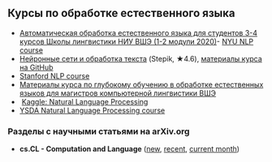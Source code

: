 ## Курсы по обработке естественного языка
- [Автоматическая обработка естественного языка для студентов 3-4 курсов Школы лингвистики НИУ ВШЭ (1-2 модули 2020)](https://github.com/named-entity/hse-nlp)- [NYU NLP course](http://www.cs.nyu.edu/courses/spring12/CSCI-GA.2590-001/)  
- [Нейронные сети и обработка текста](https://stepik.org/course/54098)  (Stepik, ★4.6), [материалы курса на GitHub](https://github.com/Samsung-IT-Academy/stepik-dl-nlp)
- [Stanford NLP course](https://www.youtube.com/playlist?list=PLoROMvodv4rOhcuXMZkNm7j3fVwBBY42z)
- [Материалы курса по глубокому обучению в обработке естественных языков для магистров компьютерной лингвистики ВШЭ](https://github.com/BobaZooba/HSE-Deep-Learning-in-NLP-Course)
-  [Kaggle: Natural Language Processing](https://www.kaggle.com/learn/natural-language-processing)
- [YSDA Natural Language Processing course](https://github.com/yandexdataschool/nlp_course)

### Разделы с научными статьями на arXiv.org
- **cs.CL - Computation and Language** ([new](https://arxiv.org/list/cs.CL/new), [recent](https://arxiv.org/list/cs.CL/recent), [current month](https://arxiv.org/list/cs.CL/current))

